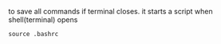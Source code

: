 to save all commands if terminal closes. it starts a script when shell(terminal) opens

```source .bashrc```